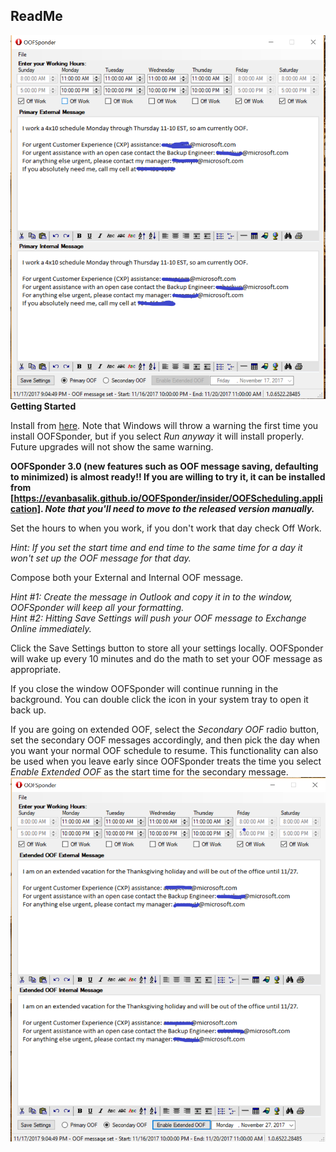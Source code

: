 ## ReadMe

![Image of primary UI](https://github.com/EvanBasalik/OOFSponder/blob/main/ReadMeImages/Primary.png)
**Getting Started**

Install from [here](https://oofsponderinstall.blob.core.windows.net/install/install.htm). Note that Windows will throw a warning the first time you install OOFSponder, but if you select _Run anyway_ it will install properly. Future upgrades will not show the same warning.

**OOFSponder 3.0 (new features such as OOF message saving, defaulting to minimized) is almost ready!!
If you are willing to try it, it can be installed from [https://evanbasalik.github.io/OOFSponder/insider/OOFScheduling.application].
_Note that you'll need to move to the released version manually._**

Set the hours to when you work, if you don't work that day check Off Work.  

_Hint: If you set the start time and end time to the same time for a day it won't set up the OOF message for that day._

Compose both your External and Internal OOF message.

_Hint #1: Create the message in Outlook and copy it in to the window, OOFSponder will keep all your formatting._ <br>
_Hint #2: Hitting Save Settings will push your OOF message to Exchange Online immediately._

Click the Save Settings button to store all your settings locally. OOFSponder will wake up every 10 minutes and do the math to set your OOF message as appropriate.

If you close the window OOFSponder will continue running in the background. You can double click the icon in your system tray to open it back up.

If you are going on extended OOF, select the _Secondary OOF_ radio button, set the secondary OOF messages accordingly, and then pick the day when you want your normal OOF schedule to resume. This functionality can also be used when you leave early since OOFSponder treats the time you select _Enable Extended OOF_ as the start time for the secondary message.
![Image of secondary UI](https://github.com/EvanBasalik/OOFSponder/blob/main/ReadMeImages/Secondary.png)
